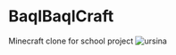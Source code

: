 # BaqlBaqlCraft
Minecraft clone for school project
![ursina](https://github.com/user-attachments/assets/c016e435-7c8d-4b38-acd6-1d9ddfddb389)
